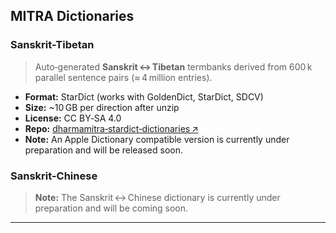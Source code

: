 ## MITRA Dictionaries

### Sanskrit-Tibetan

> Auto‑generated **Sanskrit ↔ Tibetan** termbanks derived from 600 k parallel sentence pairs (≈ 4 million entries).

- **Format:** StarDict (works with GoldenDict, StarDict, SDCV)
- **Size:** \~10 GB per direction after unzip
- **License:** CC BY‑SA 4.0
- **Repo:** [dharmamitra‑stardict‑dictionaries ↗](https://github.com/dharmamitra/dharmamitra-stardict-dictionaries)
- **Note:** An Apple Dictionary compatible version is currently under preparation and will be released soon.

### Sanskrit-Chinese

> **Note:** The Sanskrit ↔ Chinese dictionary is currently under preparation and will be coming soon.

--- 
